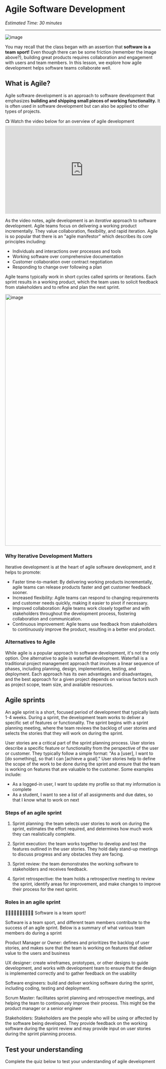# Agile Software Development

*Estimated Time: 30 minutes*

---

![image](https://user-images.githubusercontent.com/1774663/222887198-8e954ab9-1953-46eb-8804-e5c7672bcd7e.png)

You may recall that the class began with an assertion that **software is a team sport!** Even though there can be some friction (remember the image above?), building great products requires collaboration and engagement with users and team members. In this lesson, we explore how agile development helps software teams collaborate well. 

## What is Agile?



Agile software development is an approach to software development that emphasizes **building and shipping small pieces of working functionality.** It is often used in software development but can also be applied to other types of projects.

<aside>
  📺 Watch the video below for an overview of agile development
 </aside>
<div style="position: relative; padding-bottom: 56.25%; height: 0;">
  <iframe width="560" height="315" src="https://www.youtube.com/embed/GzzkpAOxHXs" title="YouTube video player" frameborder="0" allow="accelerometer; autoplay; clipboard-write; encrypted-media; gyroscope; picture-in-picture; web-share" allowfullscreen style="position: absolute; top: 0; left: 0; width: 100%; height: 100%;"
></iframe>
</div>


As the video notes, agile  development is an _iterative_ approach to software development. Agile teams focus on delivering a working product incrementally. They value collaboration, flexibility, and rapid iteration. Agile is so popular that there is an "agile manifestor" which describes its core principles including:

- Individuals and interactions over processes and tools
- Working software over comprehensive documentation
- Customer collaboration over contract negotiation
- Responding to change over following a plan

Agile teams typically work in short cycles called sprints or iterations. Each sprint results in a working product, which the team uses to solicit feedback from stakeholders and to refine and plan the next sprint.

<img width="811" alt="image" src="https://user-images.githubusercontent.com/1774663/221367298-d9268e7a-d6ca-4e9d-b417-41076cf65aa4.png">


### Why Iterative Development Matters

Iterative development is at the heart of agile software development, and it helps to promote:

- Faster time-to-market: By delivering working products incrementally, agile teams can release products faster and get customer feedback sooner.
- Increased flexibility: Agile teams can respond to changing requirements and customer needs quickly, making it easier to pivot if necessary.
- Improved collaboration: Agile teams work closely together and with stakeholders throughout the development process, fostering collaboration and communication.
- Continuous improvement: Agile teams use feedback from stakeholders to continuously improve the product, resulting in a better end product.

### Alternatives to Agile

While agile is a popular approach to software development, it's not the only option. One alternative to agile is waterfall development. Waterfall is a traditional project management approach that involves a linear sequence of phases, including planning, design, implementation, testing, and deployment. Each approach has its own advantages and disadvantages, and the best approach for a given project depends on various factors such as project scope, team size, and available resources.

## Agile sprints
An agile sprint is a short, focused period of development that typically lasts 1-4 weeks. During a sprint, the development team works to deliver a specific set of features or functionality. The sprint begins with a sprint planning meeting, where the team reviews the backlog of user stories and selects the stories that they will work on during the sprint.

User stories are a critical part of the sprint planning process. User stories describe a specific feature or functionality from the perspective of the user or customer. They typically follow a simple format: "As a [user], I want to [do something], so that I can [achieve a goal]." User stories help to define the scope of the work to be done during the sprint and ensure that the team is working on features that are valuable to the customer. Some examples include:
- As a logged-in user, I want to update my profile so that my information is complete
- As a student, I want to see a list of all assignments and due dates, so that I know what to work on next

### Steps of an agile sprint
1. Sprint planning: the team selects user stories to work on during the sprint, estimates the effort required, and determines how much work they can realistically complete.

2. Sprint execution: the team works together to develop and test the features outlined in the user stories. They hold daily stand-up meetings to discuss progress and any obstacles they are facing.

3. Sprint review: the team demonstrates the working software to stakeholders and receives feedback.

4. Sprint retrospective: the team holds a retrospective meeting to review the sprint, identify areas for improvement, and make changes to improve their process for the next sprint.

### Roles in an agile sprint

<aside> 🧑🏿‍🤝‍🧑🏽🧑🏿‍🤝‍🧑🏽 Software is a team sport!
  </aside>
  
  Software is a team sport, and different team members contribute to the success of an agile sprint. Below is a summary of what various team members do during a sprint
  
  Product Manager or Owner: defines and prioritizes the backlog of user stories, and makes sure that the team is working on features that deliver value to the users and business 
  
  UX designer: create wireframes, prototypes, or other designs to guide development, and works with development team to ensure that the design is implemented correctly and to gather feedback on the usability

Software engineers: build and deliver working software during the sprint, including coding, testing and deployment.

Scrum Master: facilitates sprint planning and retrospective meetings, and helping the team to continuously improve their process. This might be the product manager or a senior engineer

Stakeholders: Stakeholders are the people who will be using or affected by the software being developed. They provide feedback on the working software during the sprint review and may provide input on user stories during the sprint planning process.

## Test your understanding

Complete the quiz below to test your understanding of agile development

<div data-tf-widget="RD8zNJB0" data-tf-opacity="100" data-tf-iframe-props="title=Agile development quiz" data-tf-transitive-search-params data-tf-medium="snippet" style="width:100%;height:500px;"></div><script src="//embed.typeform.com/next/embed.js"></script>


